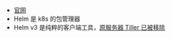 - [官网](https://helm.sh/)
- Helm 是 k8s 的包管理器
- Helm v3 是纯粹的客户端工具，[原服务器 Tiller 已被移除](https://helm.sh/docs/faq/changes_since_helm2/)